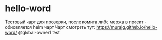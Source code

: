 # hello-word
Тестовый чарт для проверки, после комита либо мержа в проект - обновляется helm чарт
Чарт смотреть тут: https://muraig.github.io/hello-word/
@global-owner1
test

